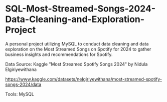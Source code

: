 # SQL-Most-Streamed-Songs-2024-Data-Cleaning-and-Exploration-Project
A personal project utilizing MySQL to conduct data cleaning and data exploration on the Most Streamed Songs on Spotify for 2024 to gather business insights and recommendations for Spotify.

Data Source: Kaggle "Most Streamed Spotify Songs 2024" by Nidula Elgiriyewithana

https://www.kaggle.com/datasets/nelgiriyewithana/most-streamed-spotify-songs-2024/data

Tools: MySQL
